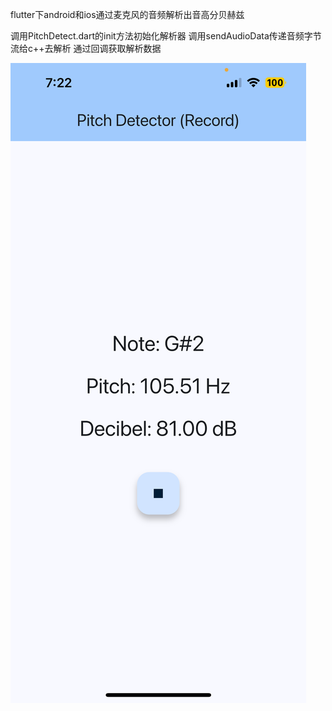 flutter下android和ios通过麦克风的音频解析出音高分贝赫兹

调用PitchDetect.dart的init方法初始化解析器
调用sendAudioData传递音频字节流给c++去解析
通过回调获取解析数据


![效果显示](https://github.com/ChinaWallace/flutter_pitchdetect/blob/main/IMG_6486.PNG)

